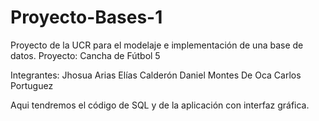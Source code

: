 # Proyecto-Bases-1
Proyecto de la UCR para el modelaje e implementación de una base de datos.
Proyecto: Cancha de Fútbol 5

Integrantes:
Jhosua Arias
Elías Calderón
Daniel Montes De Oca
Carlos Portuguez

Aqui tendremos el código de SQL y de la aplicación con interfaz gráfica.
